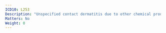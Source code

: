 ```yaml
---
ICD10: L253
Description: "Unspecified contact dermatitis due to other chemical products"
Matters: No
Weight: 0
---
```


